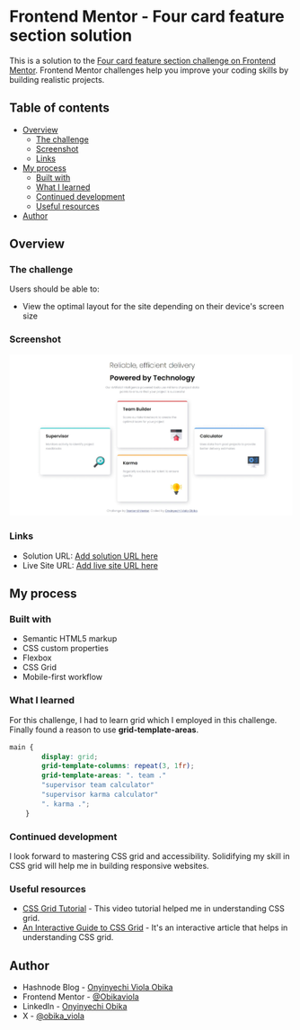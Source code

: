 # Frontend Mentor - Four card feature section solution

This is a solution to the [Four card feature section challenge on Frontend Mentor](https://www.frontendmentor.io/challenges/four-card-feature-section-weK1eFYK). Frontend Mentor challenges help you improve your coding skills by building realistic projects.

## Table of contents

- [Overview](#overview)
  - [The challenge](#the-challenge)
  - [Screenshot](#screenshot)
  - [Links](#links)
- [My process](#my-process)
  - [Built with](#built-with)
  - [What I learned](#what-i-learned)
  - [Continued development](#continued-development)
  - [Useful resources](#useful-resources)
- [Author](#author)

## Overview

### The challenge

Users should be able to:

- View the optimal layout for the site depending on their device's screen size

### Screenshot

![Desktop view](/assets/images/screenshot.jpeg)

### Links

- Solution URL: [Add solution URL here](https://your-solution-url.com)
- Live Site URL: [Add live site URL here](https://your-live-site-url.com)

## My process

### Built with

- Semantic HTML5 markup
- CSS custom properties
- Flexbox
- CSS Grid
- Mobile-first workflow

### What I learned

For this challenge, I had to learn grid which I employed in this challenge. Finally found a reason to use  **grid-template-areas**.

```css
main {
        display: grid;
        grid-template-columns: repeat(3, 1fr);
        grid-template-areas: ". team ."
        "supervisor team calculator"
        "supervisor karma calculator"
        ". karma .";
    }
```

### Continued development

I look forward to mastering CSS grid and accessibility. Solidifying my skill in CSS grid will help me in building responsive websites.

### Useful resources

- [CSS Grid Tutorial](https://www.youtube.com/playlist?list=PL4cUxeGkcC9itC4TxYMzFCfveyutyPOCY) - This video tutorial helped me in understanding CSS grid.
- [An Interactive Guide to CSS Grid](https://www.joshwcomeau.com/css/interactive-guide-to-grid/) - It's an interactive article that helps in understanding CSS grid.

## Author

- Hashnode Blog - [Onyinyechi Viola Obika](https://obikaviola.hashnode.dev/)
- Frontend Mentor - [@Obikaviola](https://www.frontendmentor.io/profile/Obikaviola)
- LinkedIn - [Onyinyechi Obika](https://www.linkedin.com/in/onyinyechi-obika)
- X - [@obika_viola](https://x.com/obika_viola)
